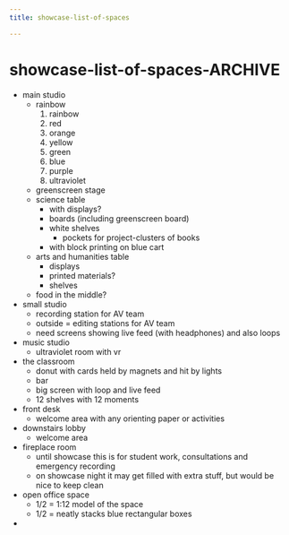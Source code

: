 ```yaml
---
title: showcase-list-of-spaces

---
```


# showcase-list-of-spaces-ARCHIVE

- main studio
    - rainbow
        1. rainbow
        2. red
        3. orange
        4. yellow
        5. green
        6. blue
        7. purple
        8. ultraviolet
    - greenscreen stage
    - science table
        - with displays?
        - boards (including greenscreen board)
        - white shelves
            - pockets for project-clusters of books
        - with block printing on blue cart
    - arts and humanities table
        - displays
        - printed materials?
        - shelves
    - food in the middle?
- small studio
    - recording station for AV team
    - outside = editing stations for AV team
    - need screens showing live feed (with headphones) and also loops
- music studio
    - ultraviolet room with vr
- the classroom
    - donut with cards held by magnets and hit by lights
    - bar
    - big screen with loop and live feed
    - 12 shelves with 12 moments
- front desk
    - welcome area with any orienting paper or activities
- downstairs lobby
    - welcome area
- fireplace room
    - until showcase this is for student work, consultations and emergency recording
    - on showcase night it may get filled with extra stuff, but would be nice to keep clean
- open office space
    - 1/2 = 1:12 model of the space
    - 1/2 = neatly stacks blue rectangular boxes
- 

